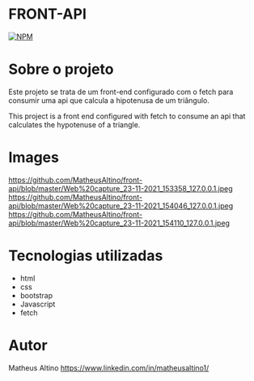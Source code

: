 # FRONT-API
[![NPM](https://img.shields.io/npm/l/react)](https://github.com/MatheusAltino/front-api/blob/master/LICENSE) 

# Sobre o projeto
Este projeto se trata de um front-end configurado com o fetch para consumir uma api que calcula a hipotenusa de um triângulo.

This project is a front end configured with fetch to consume an api that calculates the hypotenuse of a triangle.

# Images
https://github.com/MatheusAltino/front-api/blob/master/Web%20capture_23-11-2021_153358_127.0.0.1.jpeg
https://github.com/MatheusAltino/front-api/blob/master/Web%20capture_23-11-2021_154046_127.0.0.1.jpeg
https://github.com/MatheusAltino/front-api/blob/master/Web%20capture_23-11-2021_154110_127.0.0.1.jpeg

# Tecnologias utilizadas
- html
- css
- bootstrap
- Javascript
- fetch

# Autor
Matheus Altino
https://www.linkedin.com/in/matheusaltino1/
